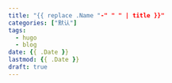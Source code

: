 ```yaml
---
title: "{{ replace .Name "-" " " | title }}"
categories: ["默认"]
tags: 
  - hugo
  - blog
date: {{ .Date }}
lastmod: {{ .Date }}
draft: true
---
```


